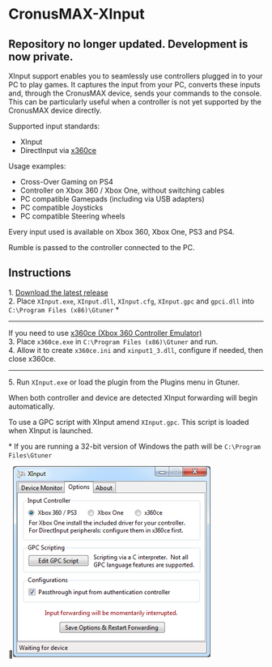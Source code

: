 CronusMAX-XInput
====================

Repository no longer updated. Development is now private.
--------------------

XInput support enables you to seamlessly use controllers plugged in to your PC to play games. It captures the input from your PC, converts these inputs and, through the CronusMAX device, sends your commands to the console. This can be particularly useful when a controller is not yet supported by the CronusMAX device directly.

Supported input standards:  
- XInput
- DirectInput via [x360ce](https://code.google.com/p/x360ce/wiki/Whatisx360ceandhowuseIt)

Usage examples:  
- Cross-Over Gaming on PS4
- Controller on Xbox 360 / Xbox One, without switching cables
- PC compatible Gamepads (including via USB adapters)
- PC compatible Joysticks
- PC compatible Steering wheels

Every input used is available on Xbox 360, Xbox One, PS3 and PS4.

Rumble is passed to the controller connected to the PC.

Instructions
------------
1\. [Download the latest release](https://github.com/badgio/CronusMAX-XInput/releases)  
2\. Place `XInput.exe`, `XInput.dll`, `XInput.cfg`, `XInput.gpc` and `gpci.dll` into `C:\Program Files (x86)\Gtuner` * 
___

If you need to use [x360ce (Xbox 360 Controller Emulator)](https://code.google.com/p/x360ce/wiki/Whatisx360ceandhowuseIt)  
3\. Place `x360ce.exe` in `C:\Program Files (x86)\Gtuner` and run.  
4\. Allow it to create `x360ce.ini` and `xinput1_3.dll`, configure if needed, then close x360ce.  
___

 5\. Run `XInput.exe` or load the plugin from the Plugins menu in Gtuner.

When both controller and device are detected XInput forwarding will begin automatically.

To use a GPC script with XInput amend `XInput.gpc`. This script is loaded when XInput is launched.

\* If you are running a 32-bit version of Windows the path will be `C:\Program Files\Gtuner`

![Screenshot](CronusMAX-XInput.png)
